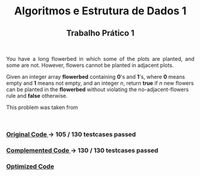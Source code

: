 <h1 align="center"> Algoritmos e Estrutura de Dados 1 </h1>
<h2 align="center"> Trabalho Prático 1 </h2>
<br>

<p align="justify">
You have a long flowerbed in which some of the plots are planted, and some are not. However, flowers cannot be planted in adjacent plots.

Given an integer array <b>flowerbed</b> containing <b>0</b>'s and <b>1</b>'s, where <b>0</b> means empty and <b>1</b> means not empty, and an integer <i>n</i>, return <b>true</b> if <i>n</i> new flowers can be planted in the <b>flowerbed</b> without violating the no-adjacent-flowers rule and <b>false</b> otherwise.

This problem was taken from <a href=https://leetcode.com/problems/can-place-flowers/description/ ></a>
</p>

<br>

<h3>
<a href="https://github.com/Brendler17/AED1/blob/main/TrabalhosPráticos/Trabalho1/src/oldMain.c">
Original Code
</a>
-> 105 / 130 testcases passed
</h3>

<h3>
<a href="https://github.com/Brendler17/AED1/blob/main/TrabalhosPráticos/Trabalho1/src/newMain.c">
Complemented Code 
</a>
-> 130 / 130 testcases passed
</h3>

<h3>
<a href="https://github.com/Brendler17/AED1/blob/main/TrabalhosPráticos/Trabalho1/src/optimizedMain.c">
Optimized Code
</a>
</h3>